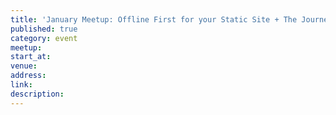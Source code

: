 ```yaml
---
title: 'January Meetup: Offline First for your Static Site + The Journey from CMS to Static'
published: true
category: event
meetup:
start_at:
venue:
address:
link:
description:
---
```

